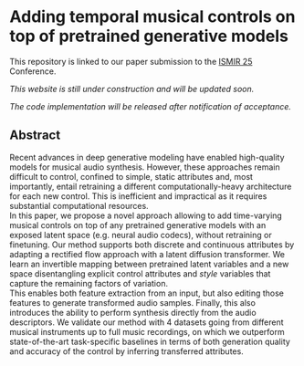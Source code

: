 # Adding temporal musical controls on top of pretrained generative models

This repository is linked to our paper submission to the [ISMIR 25](https://ismir2025.ismir.net/) Conference. 

*This website is still under construction and will be updated soon.*

*The code implementation will be released after notification of acceptance.*

## Abstract 
Recent advances in deep generative modeling have enabled      high-quality models for musical audio synthesis. However, these approaches remain difficult to control, confined to simple, static attributes and, most importantly, entail retraining a different computationally-heavy architecture for each new control. This is inefficient and impractical as it requires substantial computational resources.\
In this paper, we propose a novel approach allowing to add time-varying musical controls on top of any pretrained generative models with an exposed latent space (e.g. neural audio codecs), without retraining or finetuning. Our method supports both discrete and continuous attributes by adapting a rectified flow approach with a latent diffusion transformer. We learn an invertible mapping between pretrained latent variables and a new space disentangling explicit control attributes and *style* variables that capture the remaining factors of variation.\
This enables both feature extraction from an input, but also editing those features to generate transformed audio samples. Finally, this also introduces the ability to perform synthesis directly from the audio descriptors. We validate our method with 4 datasets going from different musical instruments up to full music recordings, on which we outperform state-of-the-art task-specific baselines in terms of both generation quality and accuracy of the control by inferring transferred attributes.
